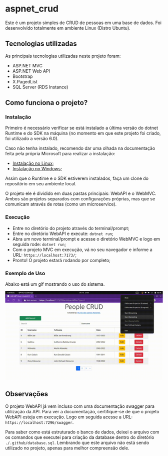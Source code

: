 # aspnet_crud

Este é um projeto simples de CRUD de pessoas em uma base de dados. Foi desenvolvido totalmente em ambiente Linux (Distro Ubuntu).

## Tecnologias utilizadas

As principais tecnologias utilizadas neste projeto foram:

* ASP.NET MVC
* ASP.NET Web API
* Bootstrap
* X.PagedList
* SQL Server (RDS Instance)

## Como funciona o projeto?

### Instalação

Primeiro é necessário verificar se está instalado a última versão do dotnet Runtime e do SDK na máquina (no momento em que este projeto foi criado, foi utilizado a versão 6.0).

Caso não tenha instalado, recomendo dar uma olhada na documentação feita pela própria Microsoft para realizar a instalação:

* [Instalação no Linux](https://docs.microsoft.com/pt-br/dotnet/core/install/linux);
* [Instalação no Windows](https://docs.microsoft.com/pt-br/dotnet/core/install/windows);

Assim que o Runtime e o SDK estiverem instalados, faça um clone do repositório em seu ambiente local.

O projeto ele é dividido em duas pastas principais: WebAPI e o WebMVC. Ambos são projetos separados com configurações próprias, mas que se comunicam através de rotas (como um microservice).

### Execução

* Entre no diretório do projeto através do terminal/prompt;
* Entre no diretório WebAPI e execute: `dotnet run`;
* Abra um novo terminal/prompt e acesse o diretório WebMVC e logo em seguida rode: `dotnet run`;
* Com o projeto MVC em execução, vá no seu navegador e informe a URL: `https://localhost:7173/`;
* Pronto! O projeto estará rodando por completo;

### Exemplo de Uso

Abaixo está um gif mostrando o uso do sistema.

![App](./.github/usage_example.gif)

## Observações

O projeto WebAPI já vem incluso com uma documentação swagger para utilização da API. Para ver a documentação, certifique-se de que o projeto WebAPI esteja em execução. Logo em seguida acesse a URL: `https://localhost:7296/swagger`.

Para saber como está estruturado o banco de dados, deixei o arquivo com os comandos que executei para criação da database dentro do diretório `./.github/database.sql`. Lembrando que este arquivo não está sendo utilizado no projeto, apenas para melhor compreensão dele.

